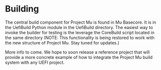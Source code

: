 # Building

The central build component for Project Mu is found in Mu Basecore. It is in the UefiBuild Python module in the UefiBuild directory. The easiest way to invoke the builder for testing is the leverage the CoreBuild script located in the same directory (NOTE: This functionality is being restored to work with the new structure of Project Mu. Stay tuned for updates.)

More info to come. We hope to soon release a reference project that will provide a more concrete example of how to integrate the Project Mu build system with any UEFI project.

